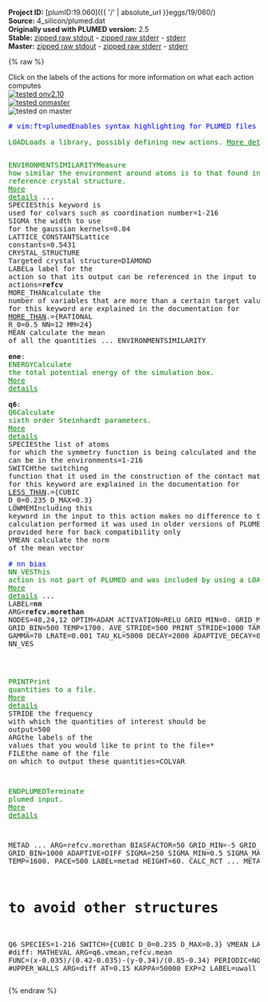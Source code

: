 **Project ID:** [plumID:19.060]({{ '/' | absolute_url }}eggs/19/060/)  
**Source:** 4_silicon/plumed.dat  
**Originally used with PLUMED version:** 2.5  
**Stable:** [zipped raw stdout](plumed.dat.plumed.stdout.txt.zip) - [zipped raw stderr](plumed.dat.plumed.stderr.txt.zip) - [stderr](plumed.dat.plumed.stderr)  
**Master:** [zipped raw stdout](plumed.dat.plumed_master.stdout.txt.zip) - [zipped raw stderr](plumed.dat.plumed_master.stderr.txt.zip) - [stderr](plumed.dat.plumed_master.stderr)  

{% raw %}
<div class="plumedpreheader">
<div class="headerInfo" id="value_details_data/4_silicon/plumed.dat"> Click on the labels of the actions for more information on what each action computes </div>
<div class="containerBadge">
<div class="headerBadge"><a href="plumed.dat.plumed.stderr"><img src="https://img.shields.io/badge/v2.10-failed-red.svg" alt="tested onv2.10" /></a></div>
<div class="headerBadge"><a href="plumed.dat.plumed_master.stderr"><img src="https://img.shields.io/badge/master-failed-red.svg" alt="tested onmaster" /></a></div>
<div class="headerBadge"><img src="https://img.shields.io/badge/with-LOAD-yellow.svg" alt="tested on master" /></div>
</div>
</div>
<pre class="plumedlisting">
<span class="plumedtooltip" style="color:blue"># vim:ft=plumed<span class="right">Enables syntax highlighting for PLUMED files in vim. See <a href="https://www.plumed.org/doc-master/user-doc/html/vim">here for more details. </a><i></i></span></span>
<br/><span class="plumedtooltip" style="color:green">LOAD<span class="right">Loads a library, possibly defining new actions. <a href="https://www.plumed.org/doc-master/user-doc/html/LOAD" style="color:green">More details</a><i></i></span></span> <span class="plumedtooltip">FILE<span class="right">file to be loaded<i></i></span></span>=../0_code/NeuralNetworkVes.cpp

<span style="display:none;" id="data/4_silicon/plumed.dat">The LOAD action with label <b></b> calculates something</span><span class="plumedtooltip" style="color:green">ENVIRONMENTSIMILARITY<span class="right">Measure how similar the environment around atoms is to that found in some reference crystal structure. <a href="https://www.plumed.org/doc-master/user-doc/html/ENVIRONMENTSIMILARITY" style="color:green">More details</a><i></i></span></span> ...
 <span class="plumedtooltip">SPECIES<span class="right">this keyword is used for colvars such as coordination number<i></i></span></span>=1-216
 <span class="plumedtooltip">SIGMA<span class="right"> the width to use for the gaussian kernels<i></i></span></span>=0.04
 <span class="plumedtooltip">LATTICE_CONSTANTS<span class="right">Lattice constants<i></i></span></span>=0.5431
 <span class="plumedtooltip">CRYSTAL_STRUCTURE<span class="right"> Targeted crystal structure<i></i></span></span>=DIAMOND
 <span class="plumedtooltip">LABEL<span class="right">a label for the action so that its output can be referenced in the input to other actions<i></i></span></span>=<b name="data/4_silicon/plumed.datrefcv" onclick='showPath("data/4_silicon/plumed.dat","data/4_silicon/plumed.datrefcv","data/4_silicon/plumed.datrefcv","brown")'>refcv</b>
 <span class="plumedtooltip">MORE_THAN<span class="right">calculate the number of variables that are more than a certain target value. Options for this keyword are explained in the documentation for <a href="https://www.plumed.org/doc-master/user-doc/html/MORE_THAN">MORE_THAN</a>.<i></i></span></span>={RATIONAL R_0=0.5 NN=12 MM=24}
 <span class="plumedtooltip">MEAN<span class="right"> calculate the mean of all the quantities<i></i></span></span>
... ENVIRONMENTSIMILARITY
<br/><span style="display:none;" id="data/4_silicon/plumed.datrefcv">The ENVIRONMENTSIMILARITY action with label <b>refcv</b> calculates the following quantities:<table  align="center" frame="void" width="95%" cellpadding="5%"><tr><td width="5%"><b> Quantity </b>  </td><td><b> Description </b> </td></tr><tr><td width="5%">refcv.value</td><td>the environmental similar parameter for each of the input atoms</td></tr><tr><td width="5%">refcv.morethan</td><td>the number of colvars that have a value more than a threshold</td></tr><tr><td width="5%">refcv.mean</td><td>the mean of the colvars</td></tr></table></span><b name="data/4_silicon/plumed.datene" onclick='showPath("data/4_silicon/plumed.dat","data/4_silicon/plumed.datene","data/4_silicon/plumed.datene","brown")'>ene</b>: <span class="plumedtooltip" style="color:green">ENERGY<span class="right">Calculate the total potential energy of the simulation box. <a href="https://www.plumed.org/doc-master/user-doc/html/ENERGY" style="color:green">More details</a><i></i></span></span>
<br/><span style="display:none;" id="data/4_silicon/plumed.datene">The ENERGY action with label <b>ene</b> calculates something</span><b name="data/4_silicon/plumed.datq6" onclick='showPath("data/4_silicon/plumed.dat","data/4_silicon/plumed.datq6","data/4_silicon/plumed.datq6","brown")'>q6</b>: <span class="plumedtooltip" style="color:green">Q6<span class="right">Calculate sixth order Steinhardt parameters. <a href="https://www.plumed.org/doc-master/user-doc/html/Q6" style="color:green">More details</a><i></i></span></span> <span class="plumedtooltip">SPECIES<span class="right">the list of atoms for which the symmetry function is being calculated and the atoms that can be in the environments<i></i></span></span>=1-216 <span class="plumedtooltip">SWITCH<span class="right">the switching function that it used in the construction of the contact matrix. Options for this keyword are explained in the documentation for <a href="https://www.plumed.org/doc-master/user-doc/html/LESS_THAN">LESS_THAN</a>.<i></i></span></span>={CUBIC D_0=0.235 D_MAX=0.3} <span class="plumedtooltip">LOWMEM<span class="right">Including this keyword in the input to this action makes no difference to the calculation performed it was used in older versions of PLUMED and is provided here for back compatibility only<i></i></span></span> <span class="plumedtooltip">VMEAN<span class="right"> calculate the norm of the mean vector<i></i></span></span>
<br/><span style="color:blue" class="comment"># nn bias</span>
<span style="display:none;" id="data/4_silicon/plumed.datq6">The Q6 action with label <b>q6</b> calculates the following quantities:<table  align="center" frame="void" width="95%" cellpadding="5%"><tr><td width="5%"><b> Quantity </b>  </td><td><b> Description </b> </td></tr><tr><td width="5%">q6._vmean</td><td>the norm of the mean vector</td></tr><tr><td width="5%">q6.value</td><td>the norms of the vectors of spherical harmonic coefficients</td></tr></table></span><span class="plumedtooltip" style="color:green">NN_VES<span class="right">This action is not part of PLUMED and was included by using a LOAD command <a href="https://www.plumed.org/doc-master/user-doc/html/LOAD" style="color:green">More details</a><i></i></span></span> ...
LABEL=<b name="data/4_silicon/plumed.datnn" onclick='showPath("data/4_silicon/plumed.dat","data/4_silicon/plumed.datnn","data/4_silicon/plumed.datnn","brown")'>nn</b>
ARG=<b name="data/4_silicon/plumed.datrefcv">refcv.morethan</b>
NODES=48,24,12
OPTIM=ADAM
ACTIVATION=RELU
GRID_MIN=0.
GRID_MAX=216.
GRID_BIN=500
TEMP=1700.
AVE_STRIDE=500
PRINT_STRIDE=1000
TARGET_STRIDE=1
GAMMA=70
LRATE=0.001
TAU_KL=5000
DECAY=2000
ADAPTIVE_DECAY=0.5
... NN_VES

<br/><span class="plumedtooltip" style="color:green">PRINT<span class="right">Print quantities to a file. <a href="https://www.plumed.org/doc-master/user-doc/html/PRINT" style="color:green">More details</a><i></i></span></span> <span class="plumedtooltip">STRIDE<span class="right"> the frequency with which the quantities of interest should be output<i></i></span></span>=500  <span class="plumedtooltip">ARG<span class="right">the labels of the values that you would like to print to the file<i></i></span></span>=* <span class="plumedtooltip">FILE<span class="right">the name of the file on which to output these quantities<i></i></span></span>=COLVAR


<span class="plumedtooltip" style="color:green">ENDPLUMED<span class="right">Terminate plumed input. <a href="https://www.plumed.org/doc-master/user-doc/html/ENDPLUMED" style="color:green">More details</a><i></i></span></span><span style="color:blue" class="comment">

METAD ...
 ARG=refcv.morethan
 BIASFACTOR=50
 GRID_MIN=-5
 GRID_MAX=220.0
 GRID_BIN=1000
 ADAPTIVE=DIFF
 SIGMA=250
 SIGMA_MIN=0.5
 SIGMA_MAX=20.
 TEMP=1600.
 PACE=500
 LABEL=metad
 HEIGHT=60.
 CALC_RCT
... METAD
# to avoid other structures
Q6 SPECIES=1-216 SWITCH={CUBIC D_0=0.235 D_MAX=0.3} VMEAN LABEL=q6
#diff: MATHEVAL ARG=q6.vmean,refcv.mean FUNC=(x-0.035)/(0.42-0.035)-(y-0.34)/(0.85-0.34) PERIODIC=NO
#UPPER_WALLS ARG=diff AT=0.15 KAPPA=50000 EXP=2 LABEL=uwall
</span></pre>
{% endraw %}
